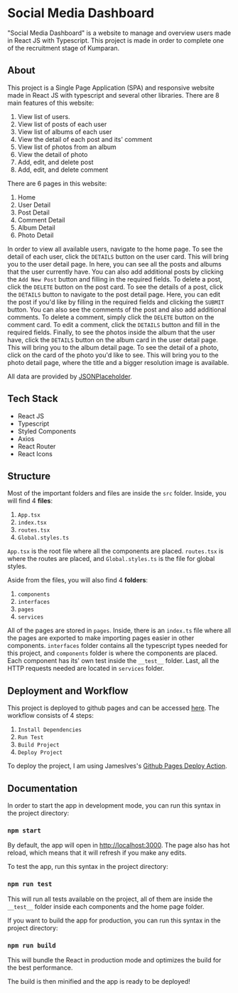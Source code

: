 # Social Media Dashboard

"Social Media Dashboard" is a website to manage and overview users made in React JS with Typescript. This project is made in order to complete one of the recruitment stage of Kumparan.

## About
This project is a Single Page Application (SPA) and responsive website made in React JS with typescript and several other libraries. There are 8 main features of this website:

1. View list of users.
2. View list of posts of each user
3. View list of albums of each user
4. View the detail of each post and its' comment
5. View list of photos from an album
6. View the detail of photo
7. Add, edit, and delete post
8. Add, edit, and delete comment

There are 6 pages in this website:

1. Home
2. User Detail
3. Post Detail
4. Comment Detail
5. Album Detail
6. Photo Detail

In order to view all available users, navigate to the home page. To see the detail of each user, click the `DETAILS` button on the user card. This will bring you to the user detail page. In here, you can see all the posts and albums that the user currently have. You can also add additional posts by clicking the `Add New Post` button and filling in the required fields. To delete a post, click the `DELETE` button on the post card. To see the details of a post, click the `DETAILS` button to navigate to the post detail page. Here, you can edit the post if you'd like by filling in the required fields and clicking the `SUBMIT` button. You can also see the comments of the post and also add additional comments. To delete a comment, simply click the `DELETE` button on the comment card. To edit a comment, click the `DETAILS` button and fill in the required fields. Finally, to see the photos inside the album that the user have, click the `DETAILS` button on the album card in the user detail page. This will bring you to the album detail page. To see the detail of a photo, click on the card of the photo you'd like to see. This will bring you to the photo detail page, where the title and a bigger resolution image is available.

All data are provided by [JSONPlaceholder](https://jsonplaceholder.typicode.com/).

## Tech Stack

* React JS
* Typescript
* Styled Components
* Axios
* React Router
* React Icons

## Structure

Most of the important folders and files are inside the `src` folder. Inside, you will find 4 __files__:

1. `App.tsx`
2. `index.tsx`
3. `routes.tsx`
4. `Global.styles.ts`

`App.tsx` is the root file where all the components are placed. `routes.tsx` is where the routes are placed, and `Global.styles.ts` is the file for global styles.

Aside from the files, you will also find 4 __folders__:

1. `components`
2. `interfaces`
3. `pages`
4. `services`

All of the pages are stored in `pages`. Inside, there is an `index.ts` file where all the pages are exported to make importing pages easier in other components. `interfaces` folder contains all the typescript types needed for this project, and `components` folder is where the components are placed. Each component has its' own test inside the `__test__` folder. Last, all the HTTP requests needed are located in `services` folder.

## Deployment and Workflow

This project is deployed to github pages and can be accessed [here](https://alifsiregar.github.io/social-media/). The workflow consists of 4 steps:

1. `Install Dependencies`
2. `Run Test`
3. `Build Project`
4. `Deploy Project`

To deploy the project, I am using JamesIves's [Github Pages Deploy Action](https://github.com/JamesIves/github-pages-deploy-action).

## Documentation

In order to start the app in development mode, you can run this syntax in the project directory:

### `npm start`

By default, the app will open in [http://localhost:3000](http://localhost:3000). The page also has hot reload, which means that it will refresh if you make any edits.

To test the app, run this syntax in the project directory:

### `npm run test`

This will run all tests available on the project, all of them are inside the `__test__` folder inside each components and the home page folder.

If you want to build the app for production, you can run this syntax in the project directory:

### `npm run build`

This will bundle the React in production mode and optimizes the build for the best performance.

The build is then minified and the app is ready to be deployed!
